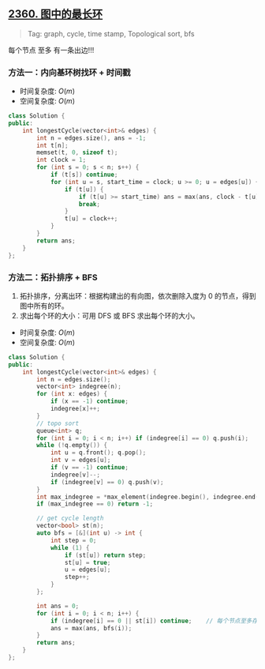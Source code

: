 ## [2360. 图中的最长环](https://leetcode.cn/problems/longest-cycle-in-a-graph/)

> Tag: graph, cycle, time stamp, Topological sort, bfs

每个节点 至多 有一条出边!!!

### 方法一：内向基环树找环 + 时间戳

* 时间复杂度: ${O(m)}$
* 空间复杂度: ${O(m)}$
```c++
class Solution {
public:
    int longestCycle(vector<int>& edges) {
        int n = edges.size(), ans = -1;
        int t[n];
        memset(t, 0, sizeof t);
        int clock = 1;
        for (int s = 0; s < n; s++) {
            if (t[s]) continue;
            for (int u = s, start_time = clock; u >= 0; u = edges[u]) {
                if (t[u]) {
                    if (t[u] >= start_time) ans = max(ans, clock - t[u]);   // new cycle
                    break;
                }
                t[u] = clock++;
            }
        }
        return ans;
    }
};
```

### 方法二：拓扑排序 + BFS 

1. 拓扑排序，分离出环：根据构建出的有向图，依次删除入度为 0 的节点，得到图中所有的环。
2. 求出每个环的大小：可用 DFS 或 BFS 求出每个环的大小。

* 时间复杂度: ${O(m)}$
* 空间复杂度: ${O(m)}$
```c++
class Solution {
public:
    int longestCycle(vector<int>& edges) {
        int n = edges.size();
        vector<int> indegree(n);
        for (int x: edges) {
            if (x == -1) continue;
            indegree[x]++;
        }
        // topo sort
        queue<int> q;
        for (int i = 0; i < n; i++) if (indegree[i] == 0) q.push(i);
        while (!q.empty()) {
            int u = q.front(); q.pop();
            int v = edges[u];
            if (v == -1) continue;
            indegree[v]--;
            if (indegree[v] == 0) q.push(v);
        }
        int max_indegree = *max_element(indegree.begin(), indegree.end());
        if (max_indegree == 0) return -1;

        // get cycle length
        vector<bool> st(n);
        auto bfs = [&](int u) -> int {
            int step = 0;
            while (1) {
                if (st[u]) return step;
                st[u] = true;
                u = edges[u];
                step++;
            }
        };

        int ans = 0;
        for (int i = 0; i < n; i++) {
            if (indegree[i] == 0 || st[i]) continue;    // 每个节点至多存在于一个环中
            ans = max(ans, bfs(i));
        }
        return ans;
    }
};
```